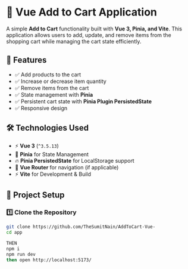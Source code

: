 # 🛒 Vue Add to Cart Application

A simple **Add to Cart** functionality built with **Vue 3, Pinia, and Vite**. This application allows users to add, update, and remove items from the shopping cart while managing the cart state efficiently.

## 🚀 Features
- ✅ Add products to the cart  
- ✅ Increase or decrease item quantity  
- ✅ Remove items from the cart  
- ✅ State management with **Pinia**  
- ✅ Persistent cart state with **Pinia Plugin PersistedState**  
- ✅ Responsive design  

## 🛠️ Technologies Used
- ⚡ **Vue 3** (`^3.5.13`)
- 📌 **Pinia** for State Management
- 🔥 **Pinia PersistedState** for LocalStorage support
- 🚀 **Vue Router** for navigation (if applicable)
- ⚡ **Vite** for Development & Build

## 📂 Project Setup

### 1️⃣ Clone the Repository
```sh
git clone https://github.com/TheSumitNain/AddToCart-Vue-
cd app

THEN
npm i
npm run dev
then open http://localhost:5173/

